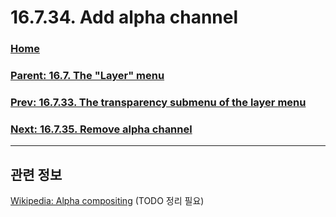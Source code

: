 # 16.7.34. Add alpha channel

### [Home](./00-home.md)
### [Parent: 16.7. The "Layer" menu](./16-07-00-the-layer-menu.md)
### [Prev: 16.7.33. The transparency submenu of the layer menu](./16-07-33-the-transparency-submenu-of-the-layer-menu.md)
### [Next: 16.7.35. Remove alpha channel](./16-07-35-remove-alpha-channel.md)

***

## 관련 정보
[Wikipedia: Alpha compositing](https://en.wikipedia.org/wiki/Alpha_compositing#Description)
(TODO 정리 필요)